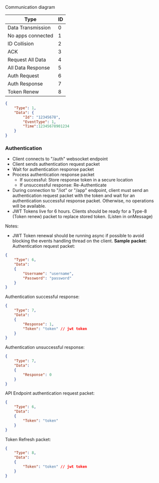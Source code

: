 Communication diagram


| Type              | ID  |
| ----------------- | --- |
| Data Transmission | 0   |
| No apps connected | 1   |
| ID Collision      | 2   |
| ACK               | 3   |
| Request All Data  | 4   |
| All Data Response | 5   |
| Auth Request      | 6   |
| Auth Response     | 7   |
| Token Renew       | 8   |


```json
{
	"Type": 1,
	"Data": {
		"Id": "12345678",
		"EventType": 1,
		"Time":12345678901234
	}
}
```

### Authentication
- Client connects to "/auth" websocket endpoint
- Client sends authentication request packet
- Wait for authentication response packet
- Process authentication response packet
	- If successful: Store response token in a secure location
	- If unsuccessful response: Re-Authenticate
- During connection to "/iot" or "/app" endpoint, client must send an authentication request packet with the token and wait for an authentication successful response packet. Otherwise, no operations will be available.
- JWT Tokens live for 6 hours. Clients should be ready for a Type-8 (Token renew) packet to replace stored token. (Listen in onMessage)

Notes:
- JWT Token renewal should be running async if possible to avoid blocking the events handling thread on the client.
**Sample** **packet**:
Authentication request packet: 
```json
{
	"Type": 6,
	"Data": 
	{
		"Username": "username",
		"Password": "password"
	}
}
```
Authentication successful response:
```json
{
	"Type": 7,
	"Data":
	{
		"Response": 1,
		"Token": "token" // jwt token
	}
}
```
Authentication unsuccessful response:
```json
{
	"Type": 7,
	"Data":
	{
		"Response": 0
	}
}
```
API Endpoint authentication request packet:
```json
{
    "Type": 6,
    "Data":
    {
        "Token": "token"
    }
}
```

Token Refresh packet:
```json
{
	"Type": 8,
	"Data":
	{
		"Token": "token" // jwt token
	}
}
```

